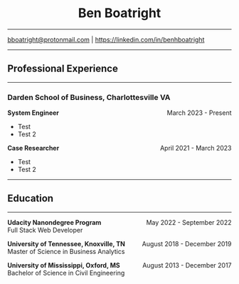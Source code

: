 <h1 style = "text-align: center;"> <b>Ben Boatright</b> </h1>

---
<a style = "text-align: center;" href="bboatright@protonmail.com">
bboatright@protonmail.com</a>
|
<a style = "text-align: center;" href="https://linkedin.com/in/benhboatright">
https://linkedin.com/in/benhboatright</a>

---
## Professional Experience
---
### Darden School of Business, Charlottesville VA
<!-- https://stackoverflow.com/a/65855714 -->
<p style="text-align:left;">
    <b>System Engineer</b>
    <span style="float:right"> March 2023 - Present</span>
</p>

- Test
- Test 2

<p style="text-align:left;">
    <b>Case Researcher</b>
    <span style="float:right"> April 2021 - March 2023</span>
</p>

- Test
- Test 2

---
## Education
---
<p style="text-align:left;">
    <b>Udacity Nanondegree Program</b>
    <span style="float:right"> May 2022 - September 2022</span>
    <br>
    Full Stack Web Developer
</p>

<p style="text-align:left;">
    <b>University of Tennessee, Knoxville, TN</b>
    <span style="float:right"> August 2018 - December 2019</span>
    <br>
    Master of Science in Business Analytics
</p>

<p style="text-align:left;">
    <b>University of Mississippi, Oxford, MS</b>
    <span style="float:right"> August 2013 - December 2017</span>
    <br>
    Bachelor of Science in Civil Engineering
</p>